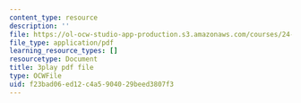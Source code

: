```yaml
---
content_type: resource
description: ''
file: https://ol-ocw-studio-app-production.s3.amazonaws.com/courses/24-908-creole-language-and-caribbean-identities-spring-2017/f23bad06ed12c4a5904029beed3807f3_z_YXJLMpxoM.pdf
file_type: application/pdf
learning_resource_types: []
resourcetype: Document
title: 3play pdf file
type: OCWFile
uid: f23bad06-ed12-c4a5-9040-29beed3807f3
---
```

